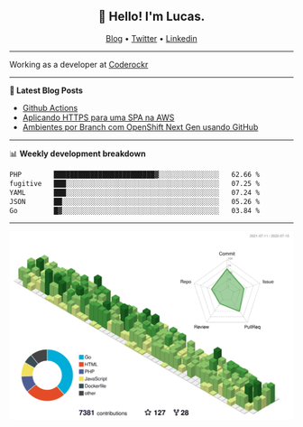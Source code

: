 <h2 align="center">👋 Hello! I'm Lucas.</h2>
<p align="center">
  <a href="https://www.lucassabreu.net.br/">Blog</a> •
  <a href="https://twitter.com/lucassabreu">Twitter</a> •
  <a href="https://www.linkedin.com/in/lucassantosabreu/">Linkedin</a>
</p>

---

Working as a developer at [Coderockr](https://github.com/Coderockr)

---

**📝 Latest Blog Posts**

<!-- BLOG-POST-LIST:START -->
- [Github Actions](https://www.lucassabreu.net.br/post/github-actions/)
- [Aplicando HTTPS para uma SPA na AWS](https://www.lucassabreu.net.br/post/aplicando-https-para-uma-spa-na-aws/)
- [Ambientes por Branch com OpenShift Next Gen usando GitHub](https://www.lucassabreu.net.br/post/ambientes-por-branch-com-openshift-next-gen-usando-github/)
<!-- BLOG-POST-LIST:END -->

---

📊 **Weekly development breakdown**
<!--START_SECTION:waka-->
```text
PHP        █████████████████████████▓░░░░░░░░░░░░░░░   62.66 % 
fugitive   ███░░░░░░░░░░░░░░░░░░░░░░░░░░░░░░░░░░░░░░   07.25 % 
YAML       ███░░░░░░░░░░░░░░░░░░░░░░░░░░░░░░░░░░░░░░   07.24 % 
JSON       ██░░░░░░░░░░░░░░░░░░░░░░░░░░░░░░░░░░░░░░░   05.26 % 
Go         █▓░░░░░░░░░░░░░░░░░░░░░░░░░░░░░░░░░░░░░░░   03.84 % 
```
<!--END_SECTION:waka-->

---

![](./profile-3d-contrib/profile-green-animate.svg)
